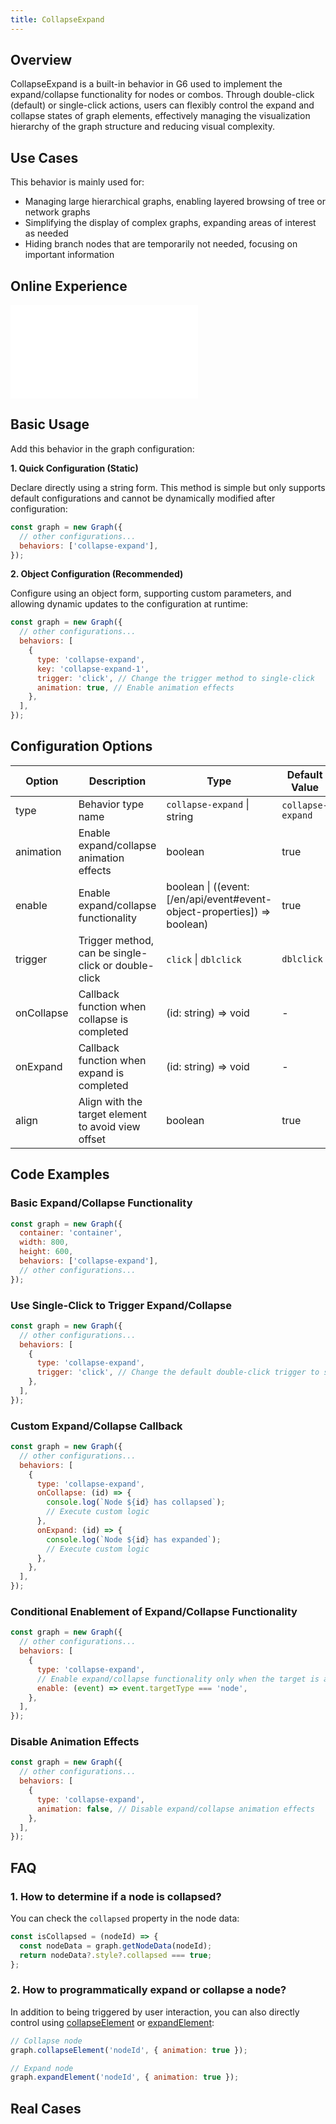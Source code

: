 ```yaml
---
title: CollapseExpand
---
```


## Overview

CollapseExpand is a built-in behavior in G6 used to implement the expand/collapse functionality for nodes or combos. Through double-click (default) or single-click actions, users can flexibly control the expand and collapse states of graph elements, effectively managing the visualization hierarchy of the graph structure and reducing visual complexity.

## Use Cases

This behavior is mainly used for:

- Managing large hierarchical graphs, enabling layered browsing of tree or network graphs
- Simplifying the display of complex graphs, expanding areas of interest as needed
- Hiding branch nodes that are temporarily not needed, focusing on important information

## Online Experience

<embed src="@/common/api/behaviors/collapse-expand.md"></embed>

## Basic Usage

Add this behavior in the graph configuration:

**1. Quick Configuration (Static)**

Declare directly using a string form. This method is simple but only supports default configurations and cannot be dynamically modified after configuration:

```javascript
const graph = new Graph({
  // other configurations...
  behaviors: ['collapse-expand'],
});
```

**2. Object Configuration (Recommended)**

Configure using an object form, supporting custom parameters, and allowing dynamic updates to the configuration at runtime:

```javascript
const graph = new Graph({
  // other configurations...
  behaviors: [
    {
      type: 'collapse-expand',
      key: 'collapse-expand-1',
      trigger: 'click', // Change the trigger method to single-click
      animation: true, // Enable animation effects
    },
  ],
});
```

## Configuration Options

| Option     | Description                                         | Type                                                                     | Default Value     | Required |
| ---------- | --------------------------------------------------- | ------------------------------------------------------------------------ | ----------------- | -------- |
| type       | Behavior type name                                  | `collapse-expand` \| string                                              | `collapse-expand` | ✓        |
| animation  | Enable expand/collapse animation effects            | boolean                                                                  | true              |          |
| enable     | Enable expand/collapse functionality                | boolean \| ((event: [/en/api/event#event-object-properties]) => boolean) | true              |          |
| trigger    | Trigger method, can be single-click or double-click | `click` \| `dblclick`                                                    | `dblclick`        |          |
| onCollapse | Callback function when collapse is completed        | (id: string) => void                                                     | -                 |          |
| onExpand   | Callback function when expand is completed          | (id: string) => void                                                     | -                 |          |
| align      | Align with the target element to avoid view offset  | boolean                                                                  | true              |          |

## Code Examples

### Basic Expand/Collapse Functionality

```javascript
const graph = new Graph({
  container: 'container',
  width: 800,
  height: 600,
  behaviors: ['collapse-expand'],
  // other configurations...
});
```

### Use Single-Click to Trigger Expand/Collapse

```javascript
const graph = new Graph({
  // other configurations...
  behaviors: [
    {
      type: 'collapse-expand',
      trigger: 'click', // Change the default double-click trigger to single-click
    },
  ],
});
```

### Custom Expand/Collapse Callback

```javascript
const graph = new Graph({
  // other configurations...
  behaviors: [
    {
      type: 'collapse-expand',
      onCollapse: (id) => {
        console.log(`Node ${id} has collapsed`);
        // Execute custom logic
      },
      onExpand: (id) => {
        console.log(`Node ${id} has expanded`);
        // Execute custom logic
      },
    },
  ],
});
```

### Conditional Enablement of Expand/Collapse Functionality

```javascript
const graph = new Graph({
  // other configurations...
  behaviors: [
    {
      type: 'collapse-expand',
      // Enable expand/collapse functionality only when the target is a node type
      enable: (event) => event.targetType === 'node',
    },
  ],
});
```

### Disable Animation Effects

```javascript
const graph = new Graph({
  // other configurations...
  behaviors: [
    {
      type: 'collapse-expand',
      animation: false, // Disable expand/collapse animation effects
    },
  ],
});
```

## FAQ

### 1. How to determine if a node is collapsed?

You can check the `collapsed` property in the node data:

```javascript
const isCollapsed = (nodeId) => {
  const nodeData = graph.getNodeData(nodeId);
  return nodeData?.style?.collapsed === true;
};
```

### 2. How to programmatically expand or collapse a node?

In addition to being triggered by user interaction, you can also directly control using [collapseElement](/en/api/element#graphcollapseelementid-options) or [expandElement](/en/api/element#graphexpandelementid-options):

```javascript
// Collapse node
graph.collapseElement('nodeId', { animation: true });

// Expand node
graph.expandElement('nodeId', { animation: true });
```

## Real Cases

<Playground path="behavior/combo/demo/collapse-expand.js" rid="collapse-expand"></Playground>
